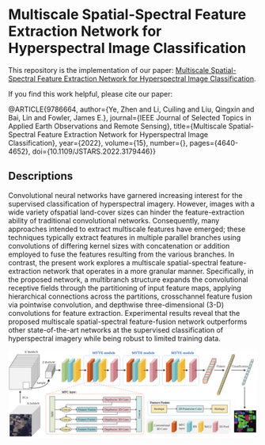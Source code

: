 # Multiscale Spatial-Spectral Feature Extraction Network for Hyperspectral Image Classification

This repository is the implementation of our paper: [Multiscale Spatial-Spectral Feature Extraction Network for Hyperspectral Image Classification](https://ieeexplore.ieee.org/document/9786664). 

If you find this work helpful, please cite our paper:

  @ARTICLE{9786664,
  author={Ye, Zhen and Li, Cuiling and Liu, Qingxin and Bai, Lin and Fowler, James E.},
  journal={IEEE Journal of Selected Topics in Applied Earth Observations and Remote Sensing}, 
  title={Multiscale Spatial-Spectral Feature Extraction Network for Hyperspectral Image Classification}, 
  year={2022},
  volume={15},
  number={},
  pages={4640-4652},
  doi={10.1109/JSTARS.2022.3179446}}
 
 ## Descriptions
 
Convolutional neural networks have garnered increasing interest for the supervised classification of hyperspectral imagery. However, images with a wide variety ofspatial land-cover sizes can hinder the feature-extraction ability of traditional convolutional networks. Consequently, many approaches intended to extract multiscale features have emerged; these techniques typically extract features in multiple parallel branches using convolutions of differing kernel sizes with concatenation or addition employed to fuse the features resulting from the various branches. In contrast, the present work explores a multiscale spatial-spectral feature-extraction network that operates in a more granular manner. Specifically, in the proposed network, a multibranch structure expands the convolutional receptive fields through the partitioning of input feature maps, applying hierarchical connections across the partitions, crosschannel feature fusion via pointwise convolution, and depthwise three-dimensional (3-D) convolutions for feature extraction. Experimental results reveal that the proposed multiscale spatial-spectral feature-fusion network outperforms other state-of-the-art networks at the supervised classification of hyperspectral imagery while being robust to limited training data.
 
 ![image](https://github.com/licuiling-chd/MS2FENet/blob/main/network.jpg)
